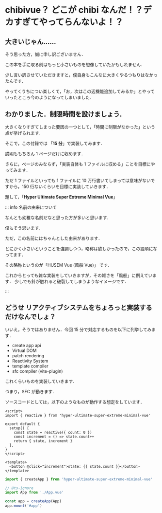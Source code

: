 # chibivue？ どこが chibi なんだ！？デカすぎてやってらんないよ！？

## 大きいじゃん......

そう思った方，誠に申し訳ございません．

この本を手に取る前はもっと小さいものを想像していたかもしれません．

少し言い訳させていただきますと，僕自身もこんなに大きくやるつもりはなかったんです．

やってくうちについ楽しくて，「お，次はこの辺機能追加してみるか」とやっていったところ今のようになってしまいました．

## わかりました．制限時間を設けましょう．

大きくなりすぎてしまった要因の一つとして，「時間に制限がなかった」という点が挙げられます．

そこで，この付録では 「**15 分**」で実装してみます．

説明ももちろん 1 ページだけに収めます．

さらに，ページのみならず，「実装自体も 1 ファイルに収める」ことを目標にやってみます．

ただ 1 ファイルといっても 1 ファイルに 10 万行書いてしまっては意味がないですから，150 行ないくらいを目標に実装していきます．

題して，「**Hyper Ultimate Super Extreme Minimal Vue**」

::: info 名前の由来について

なんとも幼稚な名前だなと思った方が多いと思います．

僕もそう思います．

ただ，この名前にはちゃんとした由来があります．

とにかく小さいということを強調しつつ，略称は欲しかったので，この語順になってます．

その略称というのが「HUSEM Vue (風船 Vue)」 です．

これからとっても雑な実装をしていきますが，その雑さを「風船」に例えています．
少しでも針が触れると破裂してしまうようなイメージです．

:::

## どうせ リアクティブシステムをちょろっと実装するだけなんでしょ？

いいえ，そうではありません．今回 15 分で対応するものを以下に列挙してみます．

- create app api
- Virtual DOM
- patch rendering
- Reactivity System
- template compiler
- sfc compiler (vite-plugin)

これくらいものを実装していきます．

つまり，SFC が動きます．

ソースコードとしては，以下のようなものが動作する想定をしています．

```vue
<script>
import { reactive } from 'hyper-ultimate-super-extreme-minimal-vue'

export default {
  setup() {
    const state = reactive({ count: 0 })
    const increment = () => state.count++
    return { state, increment }
  },
}
</script>

<template>
  <button @click="increment">state: {{ state.count }}</button>
</template>
```

```ts
import { createApp } from 'hyper-ultimate-super-extreme-minimal-vue'

// @ts-ignore
import App from './App.vue'

const app = createApp(App)
app.mount('#app')
```
